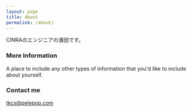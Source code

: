 ```yaml
---
layout: page
title: About
permalink: /about/
---
```


CINRAのエンジニアの濱田です。

### More Information

A place to include any other types of information that you'd like to include about yourself.

### Contact me

[tkcs@pelepop.com](mailto:tkcs@pelepop.com)